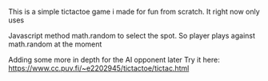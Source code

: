 This is a simple tictactoe game i made for fun from scratch. It right now only uses

Javascript method math.random to select the spot. So player plays against math.random at the moment

Adding some more in depth for the AI opponent later
Try it here: https://www.cc.puv.fi/~e2202945/tictactoe/tictac.html
